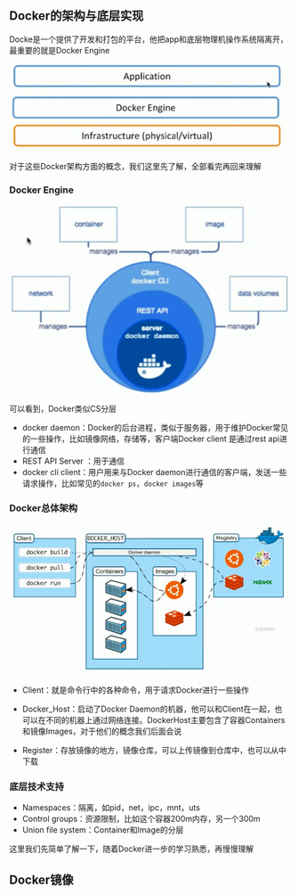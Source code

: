 ## Docker的架构与底层实现

Docke是一个提供了开发和打包的平台，他把app和底层物理机操作系统隔离开，最重要的就是Docker Engine

![1585212249509](../image/1585212249509.png)

对于这些Docker架构方面的概念，我们这里先了解，全部看完再回来理解

### Docker Engine

![1585212320049](../image/1585212320049.png)

可以看到，Docker类似CS分层

- docker daemon：Docker的后台进程，类似于服务器，用于维护Docker常见的一些操作，比如镜像网络，存储等，客户端Docker client 是通过rest api进行通信
- REST API Server ：用于通信
- docker cli client：用户用来与Docker daemon进行通信的客户端，发送一些请求操作，比如常见的`docker ps`，`docker images`等

### Docker总体架构

![1585212664748](../image/1585212664748.png)

- Client：就是命令行中的各种命令，用于请求Docker进行一些操作

- Docker_Host：启动了Docker Daemon的机器，他可以和Client在一起，也可以在不同的机器上通过网络连接。DockerHost主要包含了容器Containers和镜像Images，对于他们的概念我们后面会说
- Register：存放镜像的地方，镜像仓库，可以上传镜像到仓库中，也可以从中下载

### 底层技术支持

- Namespaces：隔离，如pid，net，ipc，mnt，uts
- Control groups：资源限制，比如这个容器200m内存，另一个300m
- Union file system：Container和Image的分层

这里我们先简单了解一下，随着Docker进一步的学习熟悉，再慢慢理解



## Docker镜像